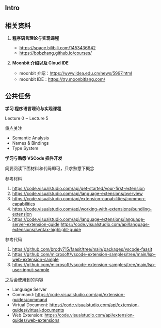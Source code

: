 ## Intro

## 相关资料

1. **程序语言理论与实现课程**

   - https://space.bilibili.com/1453436642
   - https://bobzhang.github.io/courses/

2. **Moonbit 介绍以及 Cloud IDE**

   - moonbit 介绍：https://www.idea.edu.cn/news/5997.html
   - moonbit IDE：https://try.moonbitlang.com/

## 公共任务

**学习 程序语言理论与实现课程**

Lecture 0 ~ Lecture 5

重点关注

- Semantic Analysis
- Names & Bindings
- Type System

**学习与熟悉 VSCode 插件开发**

简要阅读下面材料和代码即可，只求熟悉下概念

参考材料

1. https://code.visualstudio.com/api/get-started/your-first-extension
2. https://code.visualstudio.com/api/language-extensions/overview
3. https://code.visualstudio.com/api/extension-capabilities/common-capabilities
4. https://code.visualstudio.com/api/working-with-extensions/bundling-extension
5. https://code.visualstudio.com/api/language-extensions/language-server-extension-guide
   https://code.visualstudio.com/api/language-extensions/syntax-highlight-guide

参考代码

1. https://github.com/brody715/faasit/tree/main/packages/vscode-faasit
2. https://github.com/microsoft/vscode-extension-samples/tree/main/lsp-web-extension-sample
3. https://github.com/microsoft/vscode-extension-samples/tree/main/lsp-user-input-sample

之后会使用到的内容

- Language Server
- Command: https://code.visualstudio.com/api/extension-guides/command
- Virtual Document: https://code.visualstudio.com/api/extension-guides/virtual-documents
- Web Extension: https://code.visualstudio.com/api/extension-guides/web-extensions
